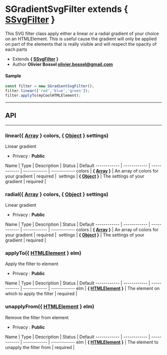 # SGradientSvgFilter <span class="s-smaller-rel">extends { [SSvgFilter](/data/web/sugar/src/js/filters/SSvgFilter.js) }</span>
This SVG filter class apply either a linear or a radial gradient of your choice
on an HTMLElement.
This is useful cause the gradient will only be applied on part of the elements that is really visible and will respect the opacity
of each parts


- Extends **{ [SSvgFilter](/data/web/sugar/src/js/filters/SSvgFilter.js) }**
- Author **Olivier Bossel <olivier.bossel@gmail.com>**

#### Sample
```js
const filter = new SGradientSvgFilter();
filter.linear(['red','blue','green']);
filter.applyTo(myCoolHTMLElement);

```



-----------------------------
## API
-----------------------------

### linear({ <a class="link" href="https://developer.mozilla.org/fr/docs/Web/JavaScript/Reference/Objets_globaux/Array" target="_blank" title="Array">Array</a> } colors, { <a class="link" href="https://developer.mozilla.org/fr/docs/Web/JavaScript/Reference/Objets_globaux/Object" target="_blank" title="Object">Object</a> } settings)
Linear gradient
- Privacy : **Public**



Name | Type | Description | Status | Default
------------ | ------------ | ------------ | ------------ | ------------
colors | **{ <a class="link" href="https://developer.mozilla.org/fr/docs/Web/JavaScript/Reference/Objets_globaux/Array" target="_blank" title="Array">Array</a> }** | An array of colors for your gradient | required | 
settings | **{ <a class="link" href="https://developer.mozilla.org/fr/docs/Web/JavaScript/Reference/Objets_globaux/Object" target="_blank" title="Object">Object</a> }** | The settings of your gradient | required | 


### radial({ <a class="link" href="https://developer.mozilla.org/fr/docs/Web/JavaScript/Reference/Objets_globaux/Array" target="_blank" title="Array">Array</a> } colors, { <a class="link" href="https://developer.mozilla.org/fr/docs/Web/JavaScript/Reference/Objets_globaux/Object" target="_blank" title="Object">Object</a> } settings)
Linear gradient
- Privacy : **Public**



Name | Type | Description | Status | Default
------------ | ------------ | ------------ | ------------ | ------------
colors | **{ <a class="link" href="https://developer.mozilla.org/fr/docs/Web/JavaScript/Reference/Objets_globaux/Array" target="_blank" title="Array">Array</a> }** | An array of colors for your gradient | required | 
settings | **{ <a class="link" href="https://developer.mozilla.org/fr/docs/Web/JavaScript/Reference/Objets_globaux/Object" target="_blank" title="Object">Object</a> }** | The settings of your gradient | required | 


### applyTo({ <a class="link" href="https://developer.mozilla.org/fr/docs/Web/API/HTMLElement" target="_blank" title="HTMLElement">HTMLElement</a> } elm)
Apply the filter to element
- Privacy : **Public**



Name | Type | Description | Status | Default
------------ | ------------ | ------------ | ------------ | ------------
elm | **{ <a class="link" href="https://developer.mozilla.org/fr/docs/Web/API/HTMLElement" target="_blank" title="HTMLElement">HTMLElement</a> }** | The element on which to apply the filter | required | 


### unapplyFrom({ <a class="link" href="https://developer.mozilla.org/fr/docs/Web/API/HTMLElement" target="_blank" title="HTMLElement">HTMLElement</a> } elm)
Remove the filter from element
- Privacy : **Public**



Name | Type | Description | Status | Default
------------ | ------------ | ------------ | ------------ | ------------
elm | **{ <a class="link" href="https://developer.mozilla.org/fr/docs/Web/API/HTMLElement" target="_blank" title="HTMLElement">HTMLElement</a> }** | The element to unapply the filter from | required | 




